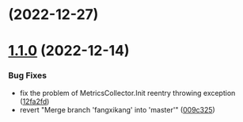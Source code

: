 # [](https://code.byted.org/byteair/volcengine-sdk-java-rec/compare/v1.1.0...v) (2022-12-27)



# [1.1.0](https://code.byted.org/byteair/volcengine-sdk-java-rec/compare/009c32506f7807b7991199d94be903826c015255...v1.1.0) (2022-12-14)


### Bug Fixes

* fix the problem of MetricsCollector.Init reentry throwing exception ([12fa2fd](https://code.byted.org/byteair/volcengine-sdk-java-rec/commits/12fa2fdc2eea71f9fe36f59784a0fbb7571902d9))
* revert "Merge branch 'fangxikang' into 'master'" ([009c325](https://code.byted.org/byteair/volcengine-sdk-java-rec/commits/009c32506f7807b7991199d94be903826c015255))



